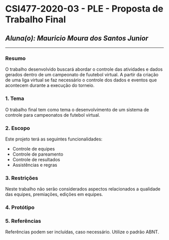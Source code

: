 # **CSI477-2020-03 - PLE - Proposta de Trabalho Final**
## *Aluna(o): Mauricio Moura dos Santos Junior*

--------------

### Resumo

  O trabalho desenvolvido buscará abordar o controle das atividades e dados gerados dentro de um campeonato de fuutebol virtual. A partir da criação de uma liga virtual se faz necessário o controle dos dados e eventos que acontecem durante a execução do torneio.

### 1. Tema

  O trabalho final tem como tema o desenvolvimento de um sistema de controle para campeonatos de futebol virtual.


### 2. Escopo

  Este projeto terá as seguintes funcionalidades:
  - Controle de equipes
  - Controle de pareamento
  - Controle de resultados
  - Assistências e regras


### 3. Restrições

  Neste trabalho não serão considerados aspectos relacionados a qualidade das equipes, premiações, edições em equipes.


### 4. Protótipo

  

### 5. Referências

  Referências podem ser incluídas, caso necessário. Utilize o padrão ABNT.
